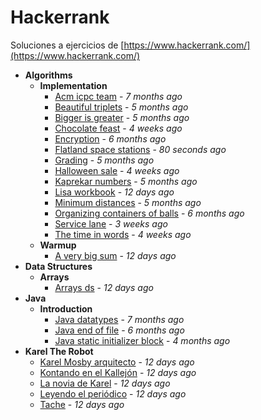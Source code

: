 # Hackerrank
Soluciones a ejercicios de [https://www.hackerrank.com/](https://www.hackerrank.com/)

- **Algorithms**
  - **Implementation**
    - [Acm icpc team](https://gitlab.com/mvochoa/hackerrank/tree/master/Algorithms/Implementation/acm-icpc-team) - *7 months ago*
    - [Beautiful triplets](https://gitlab.com/mvochoa/hackerrank/tree/master/Algorithms/Implementation/beautiful-triplets) - *5 months ago*
    - [Bigger is greater](https://gitlab.com/mvochoa/hackerrank/tree/master/Algorithms/Implementation/bigger-is-greater) - *5 months ago*
    - [Chocolate feast](https://gitlab.com/mvochoa/hackerrank/tree/master/Algorithms/Implementation/chocolate-feast) - *4 weeks ago*
    - [Encryption](https://gitlab.com/mvochoa/hackerrank/tree/master/Algorithms/Implementation/encryption) - *6 months ago*
    - [Flatland space stations](https://gitlab.com/mvochoa/hackerrank/tree/master/Algorithms/Implementation/flatland-space-stations) - *80 seconds ago*
    - [Grading](https://gitlab.com/mvochoa/hackerrank/tree/master/Algorithms/Implementation/grading) - *5 months ago*
    - [Halloween sale](https://gitlab.com/mvochoa/hackerrank/tree/master/Algorithms/Implementation/halloween-sale) - *4 weeks ago*
    - [Kaprekar numbers](https://gitlab.com/mvochoa/hackerrank/tree/master/Algorithms/Implementation/kaprekar-numbers) - *5 months ago*
    - [Lisa workbook](https://gitlab.com/mvochoa/hackerrank/tree/master/Algorithms/Implementation/lisa-workbook) - *12 days ago*
    - [Minimum distances](https://gitlab.com/mvochoa/hackerrank/tree/master/Algorithms/Implementation/minimum-distances) - *5 months ago*
    - [Organizing containers of balls](https://gitlab.com/mvochoa/hackerrank/tree/master/Algorithms/Implementation/organizing-containers-of-balls) - *6 months ago*
    - [Service lane](https://gitlab.com/mvochoa/hackerrank/tree/master/Algorithms/Implementation/service-lane) - *3 weeks ago*
    - [The time in words](https://gitlab.com/mvochoa/hackerrank/tree/master/Algorithms/Implementation/the-time-in-words) - *4 weeks ago*
  - **Warmup**
    - [A very big sum](https://gitlab.com/mvochoa/hackerrank/tree/master/Algorithms/Warmup/a-very-big-sum) - *12 days ago*
- **Data Structures**
  - **Arrays**
    - [Arrays ds](https://gitlab.com/mvochoa/hackerrank/tree/master/Data-Structures/Arrays/arrays-ds) - *12 days ago*
- **Java**
  - **Introduction**
    - [Java datatypes](https://gitlab.com/mvochoa/hackerrank/tree/master/Java/Introduction/java-datatypes) - *7 months ago*
    - [Java end of file](https://gitlab.com/mvochoa/hackerrank/tree/master/Java/Introduction/java-end-of-file) - *6 months ago*
    - [Java static initializer block](https://gitlab.com/mvochoa/hackerrank/tree/master/Java/Introduction/java-static-initializer-block) - *4 months ago*
- **Karel The Robot**
  - [Karel Mosby arquitecto](https://gitlab.com/mvochoa/hackerrank/tree/master/Karel-The-Robot/Karel-Mosby-arquitecto) - *12 days ago*
  - [Kontando en el Kallejón](https://gitlab.com/mvochoa/hackerrank/tree/master/Karel-The-Robot/Kontando-en-el-Kallejón) - *12 days ago*
  - [La novia de Karel](https://gitlab.com/mvochoa/hackerrank/tree/master/Karel-The-Robot/La-novia-de-Karel) - *12 days ago*
  - [Leyendo el periódico](https://gitlab.com/mvochoa/hackerrank/tree/master/Karel-The-Robot/Leyendo-el-periódico) - *12 days ago*
  - [Tache](https://gitlab.com/mvochoa/hackerrank/tree/master/Karel-The-Robot/Tache) - *12 days ago*

